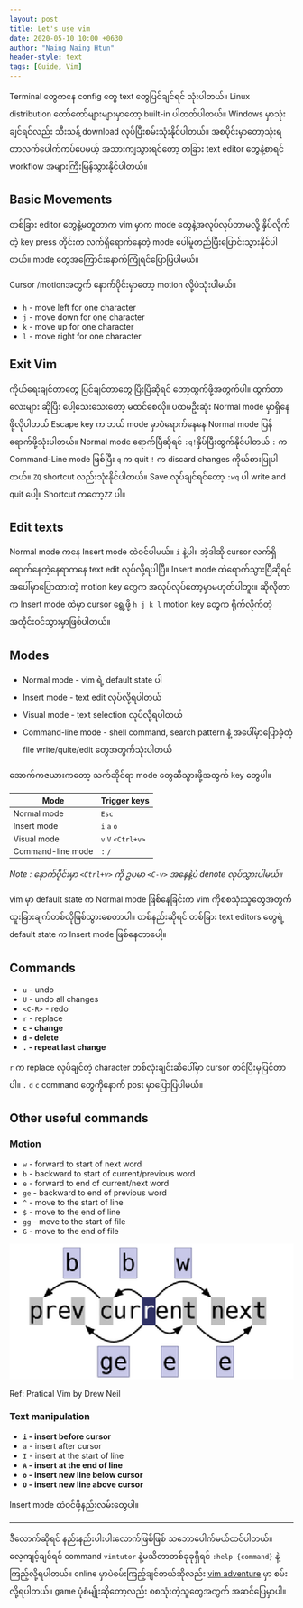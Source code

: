 ```yaml
---
layout: post
title: Let's use vim
date: 2020-05-10 10:00 +0630
author: "Naing Naing Htun"
header-style: text
tags: [Guide, Vim]
---
```


Terminal တွေကနေ config တွေ text တွေပြင်ချင်ရင် သုံးပါတယ်။ Linux distribution တော်တော်များများမှာတော့ built-in ပါတတ်ပါတယ်။ Windows မှာသုံးချင်ရင်လည်း သီးသန့် download လုပ်ပြီးစမ်းသုံးနိုင်ပါတယ်။ အစပိုင်းမှာတော့သုံးရတာလက်ပေါက်ကပ်ပေမယ့် အသားကျသွားရင်တော့ တခြား text editor တွေနဲ့စာရင် workflow အများကြီးမြန်သွားနိုင်ပါတယ်။

## Basic Movements

တစ်ခြား editor တွေနဲ့မတူတာက vim မှာက mode တွေနဲ့အလုပ်လုပ်တာမလို့ နှိပ်လိုက်တဲ့ key press တိုင်းက လက်ရှိရောက်နေတဲ့ mode ပေါ်မူတည်ပြီးပြောင်းသွားနိုင်ပါတယ်။ mode တွေအကြောင်းနောက်ကြုံရင်ပြောပြပါမယ်။ 

Cursor /motionအတွက် နောက်ပိုင်းမှာတော့ motion လို့ပဲသုံးပါမယ်။
-	`h`	-	move left for one character
-	`j`	-	move down for one character
-	`k`	-	move up for one character
-	`l`	-	move right for one character
 
## Exit Vim

ကိုယ်ရေးချင်တာတွေ ပြင်ချင်တာတွေ ပြီးပြီဆိုရင် တော့ထွက်ဖို့အတွက်ပါ။ ထွက်တာလေးများ ဆိုပြီး ပေါ့သေးသေးတော့ မထင်စေလို။
ပထမဦးဆုံး Normal mode မှာရှိနေဖို့လိုပါတယ် Escape key က ဘယ် mode မှာပဲရောက်နေနေ Normal mode ပြန်ရောက်ဖို့သုံးပါတယ်။ Normal mode ရောက်ပြီဆိုရင် `:q!`နှိပ်ပြီးထွက်နိုင်ပါတယ် `:` က Command-Line mode ဖြစ်ပြီး `q` က quit `!` က discard changes ကိုယ်စားပြုပါတယ်။ `ZQ` shortcut လည်းသုံးနိုင်ပါတယ်။
Save လုပ်ချင်ရင်တော့ `:wq` ပါ write and quit ပေါ့။ Shortcut ကတော့`ZZ` ပါ။

## Edit texts

Normal mode ကနေ Insert mode ထဲဝင်ပါမယ်။ `i` နဲ့ပါ။ အဲ့ဒါဆို cursor လက်ရှိရောက်နေတဲ့နေရာကနေ text edit လုပ်လို့ရပါပြီ။ Insert mode ထဲရောက်သွားပြီဆိုရင် အပေါ်မှာပြောထားတဲ့ motion key တွေက အလုပ်လုပ်တော့မှာမဟုတ်ပါဘူး။ ဆိုလိုတာက Insert mode ထဲမှာ cursor ရွှေ့ဖို့ `h j k l` motion key တွေက ရိုက်လိုက်တဲ့အတိုင်းဝင်သွားမှာဖြစ်ပါတယ်။

## Modes

-	Normal mode - vim ရဲ့ default state ပါ
-	Insert mode - text edit လုပ်လို့ရပါတယ်
-	Visual mode - text selection လုပ်လို့ရပါတယ် 
-	Command-line mode - shell command, search pattern နဲ့ အပေါ်မှာပြောခဲ့တဲ့ file write/quite/edit တွေအတွက်သုံးပါတယ်

အောက်ကဇယားကတော့ သက်ဆိုင်ရာ mode တွေဆီသွားဖို့အတွက် key တွေပါ။

|Mode	|Trigger keys  |
|--|--|
|Normal mode|`Esc`  |
|Insert mode|`i` `a` `o`|
|Visual mode|`v` `V` `<Ctrl+v>`|
|Command-line mode|`:` `/`|

*Note	:	နောက်ပိုင်းမှာ `<Ctrl+v>` ကို ဥပမာ `<C-v>` အနေနဲ့ပဲ denote လုပ်သွားပါမယ်။*

vim မှာ default state က Normal mode ဖြစ်နေခြင်းက vim ကိုစစသုံးသူတွေအတွက် ထူးခြားချက်တစ်လိုဖြစ်သွားစေတာပါ။ တစ်နည်းဆိုရင် တစ်ခြား text editors တွေရဲ့ default state က Insert mode ဖြစ်နေတာပေါ့။

## Commands

-	`u`	-	undo
-	`U`	-	undo all changes
-	`<C-R>`	-	redo
-	`r`	-	replace
-	**`c`	-	change**
-	**`d`	-	delete**
-	**`.`	-	repeat last change**

`r` က replace လုပ်ချင်တဲ့ character တစ်လုံးချင်းဆီပေါ်မှာ cursor တင်ပြီးမှပြင်တာပါ။
`.` `d` `c` command တွေကိုနောက် post မှာပြောပြပါမယ်။

## Other useful commands

### Motion

-	`w`	-	forward to start of next word
-	`b`	-	backward to start of current/previous word
-	`e`	-	forward to end of current/next word
-	`ge`	-	backward to end of previous word
-	`^`	-	move to the start of line 
-	`$`	-	move to the end of line
-	`gg`	-	move to the start of file
-	`G`	-	move to the end of file

![](/img/vim-motion.jpg)

Ref: Pratical Vim by Drew Neil

### Text manipulation

-	**`i`	-	insert before cursor**
-	`a`	-	insert after cursor
-	`I`	-	insert at the start of line
-	**`A` 	-	insert at the end of line**
-	**`o` 	-	insert new line below cursor**
-	**`O`	-	insert new line above cursor**
 
 Insert mode ထဲဝင်ဖို့နည်းလမ်းတွေပါ။
 
---

ဒီလောက်ဆိုရင် နည်းနည်းပါးပါးလောက်ဖြစ်ဖြစ် သဘောပေါက်မယ်ထင်ပါတယ်။ လေ့ကျင့်ချင်ရင် command `vimtutor` နဲ့မသိတာတစ်ခုခုရှိရင် `:help {command}` နဲ့ကြည့်လို့ရပါတယ်။ online မှာပဲစမ်းကြည့်ချင်တယ်ဆိုလည်း
[vim adventure](https://vim-adventures.com/) မှာ စမ်းလို့ရပါတယ်။ game ပုံစံမျိုးဆိုတော့လည်း စစသုံးတဲ့သူတွေအတွက် အဆင်ပြေမှာပါ။
